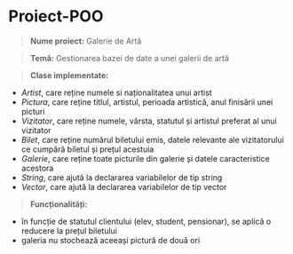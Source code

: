 
# Proiect-POO

> **Nume proiect:** Galerie de Artă

> **Temă:** Gestionarea bazei de date a unei galerii de artă

> **Clase implementate:**
-  *Artist*, care reține numele si naționalitatea unui artist
-  *Pictura*, care reține titlul, artistul, perioada artistică, anul finisării unei picturi
-  *Vizitator*, care reține numele, vârsta, statutul și artistul preferat al unui vizitator
-  *Bilet*, care reține numărul biletului emis, datele relevante ale vizitatorului ce cumpără biletul și prețul acestuia
-  *Galerie*, care reține toate picturile din galerie și datele caracteristice acestora
-  *String*, care ajută la declararea variabilelor de tip string
-  *Vector*, care ajută la declararea variabilelor de tip vector

> **Funcționalități:**
-  în funcție de statutul clientului (elev, student, pensionar), se aplică o reducere la prețul biletului
-  galeria nu stochează aceeași pictură de două ori


